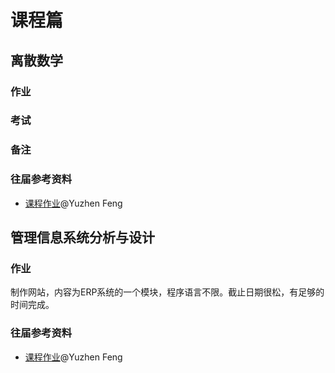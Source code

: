# 课程篇

## 离散数学

### 作业

### 考试

### 备注

### 往届参考资料

- [课程作业](https://github.com/yuzhenfeng2002/Discrete-Mathematics-Coding-Homework)@Yuzhen Feng

## 管理信息系统分析与设计

### 作业

制作网站，内容为ERP系统的一个模块，程序语言不限。截止日期很松，有足够的时间完成。

### 往届参考资料

- [课程作业](https://github.com/yuzhenfeng2002/Django-ERP-Material-Management)@Yuzhen Feng